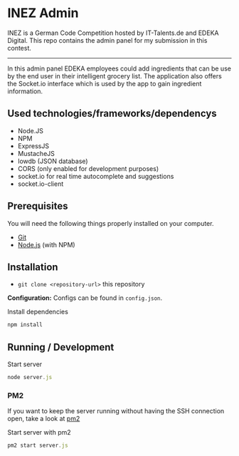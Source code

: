 # INEZ Admin

INEZ is a German Code Competition hosted by IT-Talents.de and EDEKA Digital. This repo contains the admin panel for my submission in this contest.
* * *
In this admin panel EDEKA employees could add ingredients that can be use by the end user in their intelligent grocery list. 
The application also offers the Socket.io interface which is used by the app to gain ingredient information.

## Used technologies/frameworks/dependencys

* Node.JS
* NPM
* ExpressJS
* MustacheJS
* lowdb (JSON database)
* CORS (only enabled for development purposes)
* socket.io for real time autocomplete and suggestions
* socket.io-client

## Prerequisites

You will need the following things properly installed on your computer.

* [Git](http://git-scm.com/)
* [Node.js](http://nodejs.org/) (with NPM)

 ## Installation
 
 * `git clone <repository-url>` this repository 
 
 **Configuration:**
 Configs can be found in `config.json`.
 
 Install dependencies
```javascript
npm install
```

## Running / Development

Start server
 ```javascript
node server.js
```
### PM2

If you want to keep the server running without having the SSH connection open, take a look at [pm2](https://www.npmjs.com/package/pm2)

Start server with pm2
```javascript
pm2 start server.js
```
